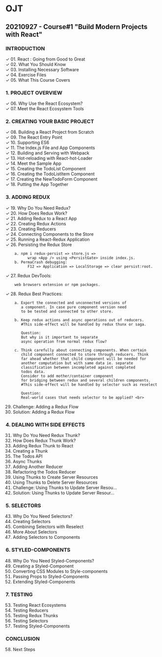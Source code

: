 # OJT 
## 20210927 - Course#1 "Build Modern Projects with React"
  
### INTRODUCTION
✓ 01. React : Going from Good to Great<br>
✓ 02. What You Should Know<br>
✓ 03. Installing Necessary Software<br>
✓ 04. Exercise Files<br>
✓ 05. What This Course Covers<br>
 
### 1. PROJECT OVERVIEW
✓ 06. Why Use the React Ecosystem?<br>
✓ 07. Meet the React Ecosystem Tools<br>
 
### 2. CREATING YOUR BASIC PROJECT
✓ 08. Building a React Project from Scratch<br>
✓ 09. The React Entry Point<br>
✓ 10. Supporting ES6<br>
✓ 11. The Index.js File and App Components<br>
✓ 12. Building and Serving with Webpack<br>
✓ 13. Hot-reloading with React-hot-Loader<br>
✓ 14. Meet the Sample App<br>
✓ 15. Creating the TodoList Component<br>
✓ 16. Creating the TodoListItem Component<br>
✓ 17. Creating the NewTodoForm Component<br>
✓ 18. Putting the App Together<br>
 
### 3. ADDING REDUX
✓ 19. Why Do You Need Redux?<br>
✓ 20. How Does Redux Work?<br>
✓ 21. Adding Redux to a React App<br>
✓ 22. Creating Redux Actions<br>
✓ 23. Creating Reducers<br>
✓ 24. Connecting Components to the Store<br>
✓ 25. Running a React-Redux Application<br>
✓ 26. Persisting the Redux Store

        a. npm i redux-persist => store.js => 
              wrap <App /> using <PersistGate> inside index.js.
        b. PermaCrash debugging: 
              F12 => Application => LocalStorage => clear persist:root.
✓ 27. Redux DevTools:

        web browsers extension or npm packages.
        
✓ 28. Redux Best Practices:
  
        a. Export the connected and unconnected versions of 
           a component. In case pure component version need 
           to be tested and connected to other store.
           
        b. Keep redux actions and async operations out of reducers.
           #This side-effect will be handled by redux thunx or saga.
  
           Question: 
           But why is it important to separate 
           async operation from normal redux flow?
           
        c. Think carefully about connecting components. When certain
           child component connected to store through reducers. Think
           far ahead whether that child component will be needed for
           another computation but with same data ie. separate 
           classification between incompleted against completed 
           todos data.
           Consider to add mother/container component
           for bridging between redux and several children components. 
           #This side-effect will be handled by selector such as reselect
           
           Question: 
           Real-world cases that needs selector to be applied? <br>
  
 29. Challenge: Adding a Redux Flow<br>
 30. Solution: Adding a Redux Flow<br>
 
### 4. DEALING WITH SIDE EFFECTS
 31. Why Do You Need Redux Thunk?<br>
 32. How Does Redux Thunk Work?<br>
 33. Adding Redux Thunk to React<br>
 34. Creating a Thunk<br>
 35. The Todos API<br>
 36. Async Thunks<br>
 37. Adding Another Reducer<br>
 38. Refactoring the Todos Reducer<br>
 39. Using Thunks to Create Server Resources<br>
 40. Using Thunks to Delete Server Resources<br>
 41. Challenge: Using Thunks to Update Server Resou...<br>
 42. Solution: Using Thunks to Update Server Resour...<br>
 
### 5. SELECTORS
 43. Why Do You Need Selectors?<br>
 44. Creating Selectors<br>
 45. Combining Selectors with Reselect<br>
 46. More About Selectors<br>
 47. Adding Selectors to Components<br>

### 6. STYLED-COMPONENTS
 48. Why Do You Need Styled-Components?<br>
 49. Creating a Styled-Component<br>
 50. Converting CSS Modules to Style-components<br>
 51. Passing Props to Styled-Components<br>
 52. Extending Styled-Components<br>

### 7. TESTING
 53. Testing React Ecosystems<br>
 54. Testing Reducers<br>
 55. Testing Redux Thunks<br>
 56. Testing Selectors<br>
 57. Testing Styled-Components<br>

### CONCLUSION
 58. Next Steps<br>
